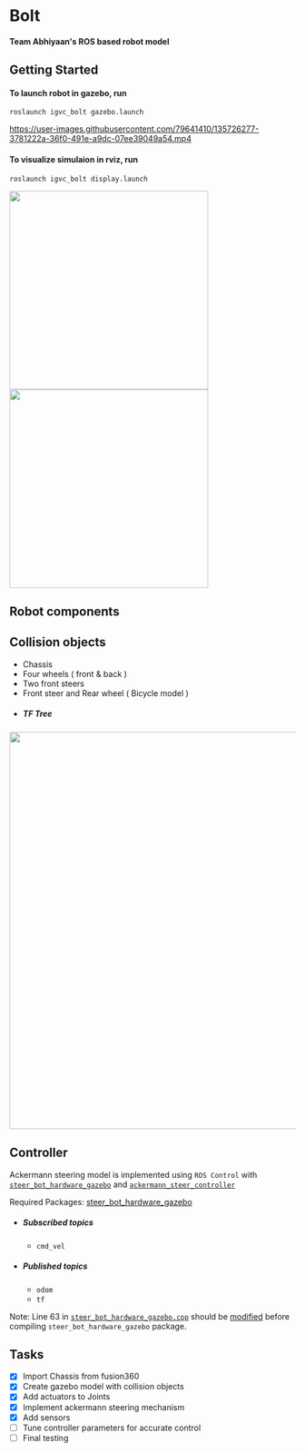 # Bolt
#### Team Abhiyaan's ROS based robot model <br />
Getting Started
---------------
#### To launch robot in gazebo, run
```
roslaunch igvc_bolt gazebo.launch
```
https://user-images.githubusercontent.com/79641410/135726277-3781222a-36f0-491e-a9dc-07ee39049a54.mp4

#### To visualize simulaion in rviz, run
```
roslaunch igvc_bolt display.launch
```
<p>
<img align="left" src="https://user-images.githubusercontent.com/79641410/133905236-7023b5ff-2c5e-4e3f-9a67-a97987c9d481.png" width="350"/>
<img src="https://user-images.githubusercontent.com/79641410/133905351-7a96e0bd-31d5-49a0-97f8-bdc45e899926.png" width="350"/>
 </p>

## Robot components
## Collision objects
* Chassis
* Four wheels ( front & back )
* Two front steers
* Front steer and Rear wheel ( Bicycle model )
* ##### TF Tree
<img src="https://user-images.githubusercontent.com/79641410/133905922-143effc9-71ff-4827-a306-c62fd6a0e8e3.png" width="700"> <br />

## Controller

Ackermann steering model is implemented using `ROS Control` with [`steer_bot_hardware_gazebo`](http://wiki.ros.org/steer_bot_hardware_gazebo) and [`ackermann_steer_controller`](http://wiki.ros.org/ackermann_steering_controller)

Required Packages: [steer_bot_hardware_gazebo](https://github.com/CIR-KIT/steer_drive_ros/tree/kinetic-devel/steer_bot_hardware_gazebo)
* ##### Subscribed topics
  - `cmd_vel`
* ##### Published topics
  - `odom`
  - `tf` <br />

Note: Line 63 in [`steer_bot_hardware_gazebo.cpp`](https://github.com/CIR-KIT/steer_drive_ros/blob/kinetic-devel/steer_bot_hardware_gazebo/src/steer_bot_hardware_gazebo.cpp) should be [modified](https://github.com/ros-simulation/gazebo_ros_pkgs/issues/487) before compiling `steer_bot_hardware_gazebo` package.

## Tasks
- [x] Import Chassis from fusion360
- [x] Create gazebo model with collision objects
- [x] Add actuators to Joints
- [x] Implement ackermann steering mechanism
- [x] Add sensors
- [ ] Tune controller parameters for accurate control
- [ ] Final testing
